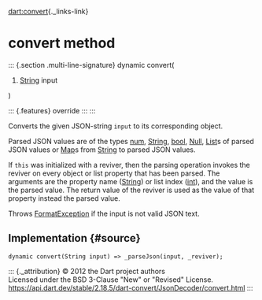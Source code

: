 [dart:convert](../../dart-convert/dart-convert-library){._links-link}

convert method
==============

::: {.section .multi-line-signature}
dynamic convert(

1.  [String](../../dart-core/string-class) input

)

::: {.features}
override
:::
:::

Converts the given JSON-string `input` to its corresponding object.

Parsed JSON values are of the types [num](../../dart-core/num-class),
[String](../../dart-core/string-class),
[bool](../../dart-core/bool-class), [Null](../../dart-core/null-class),
[List](../../dart-core/list-class)s of parsed JSON values or
[Map](../../dart-core/map-class)s from
[String](../../dart-core/string-class) to parsed JSON values.

If `this` was initialized with a reviver, then the parsing operation
invokes the reviver on every object or list property that has been
parsed. The arguments are the property name
([String](../../dart-core/string-class)) or list index
([int](../../dart-core/int-class)), and the value is the parsed value.
The return value of the reviver is used as the value of that property
instead the parsed value.

Throws [FormatException](../../dart-core/formatexception-class) if the
input is not valid JSON text.

Implementation {#source}
--------------

``` {.language-dart data-language="dart"}
dynamic convert(String input) => _parseJson(input, _reviver);
```

::: {._attribution}
© 2012 the Dart project authors\
Licensed under the BSD 3-Clause \"New\" or \"Revised\" License.\
<https://api.dart.dev/stable/2.18.5/dart-convert/JsonDecoder/convert.html>
:::
